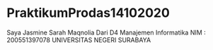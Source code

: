 # PraktikumProdas14102020
Saya Jasmine Sarah Maqnolia 
Dari D4 Manajemen Informatika
NIM : 200551397078
UNIVERSITAS NEGERI SURABAYA
